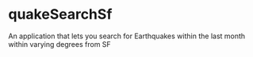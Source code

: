 # quakeSearchSf
An application that lets you search for Earthquakes within the last month within varying degrees from SF
